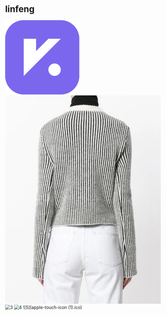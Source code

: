 # linfeng
![1](5f468ecc36b8412c8fe36333471212af.png)
![2](42388617.jpeg)
![3](vika.ico)
![4](dsm.ico)
![5](apple-touch-icon (1).ico)
